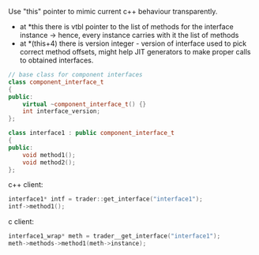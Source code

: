 Use "this" pointer to mimic current c++ behaviour transparently.
 - at *this there is vtbl pointer to the list of methods for the interface instance -> hence, every instance carries with it the list of methods
 - at *(this+4) there is version integer - version of interface used to pick correct method offsets, might help JIT generators to make proper
calls to obtained interfaces.

```cpp
// base class for component interfaces
class component_interface_t
{
public:
    virtual ~component_interface_t() {}
    int interface_version;
};

class interface1 : public component_interface_t
{
public:
    void method1();
    void method2();
};
```

c++ client:

```cpp
interface1* intf = trader::get_interface("interface1");
intf->method1();
```

c client:

```c
interface1_wrap* meth = trader__get_interface("interface1");
meth->methods->method1(meth->instance);
```
